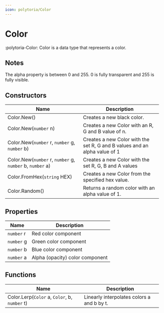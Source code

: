 ```yaml
---
icon: polytoria/Color
---
```


# Color

:polytoria-Color: Color is a data type that represents a color.

## Notes

The alpha property is between 0 and 255. 0 is fully transparent and 255 is fully visible.

## Constructors

| Name                                                      | Description                                                                |
| --------------------------------------------------------- | -------------------------------------------------------------------------- |
| Color.New()                                               | Creates a new black color.                                                 |
| Color.New(`number` n)                                     | Creates a new Color with an R, G and B value of n.                         |
| Color.New(`number` r, `number` g, `number` b)             | Creates a new Color with the set R, G and B values and an alpha value of 1 |
| Color.New(`number` r, `number` g, `number` b, `number` a) | Creates a new Color with the set R, G, B and A values                      |
| Color.FromHex(`string` HEX)                               | Creates a new Color from the specified hex value.                          |
| Color.Random()                                            | Returns a random color with an alpha value of 1.                           |

## Properties

| Name       | Description                     |
| ---------- | ------------------------------- |
| `number` r | Red color component             |
| `number` g | Green color component           |
| `number` b | Blue color component            |
| `number` a | Alpha (opacity) color component |

## Functions

| Name                                          | Description                                |
| --------------------------------------------- | ------------------------------------------ |
| Color.Lerp(`Color` a, `Color`, b, `number` t) | Linearly interpolates colors a and b by t. |

